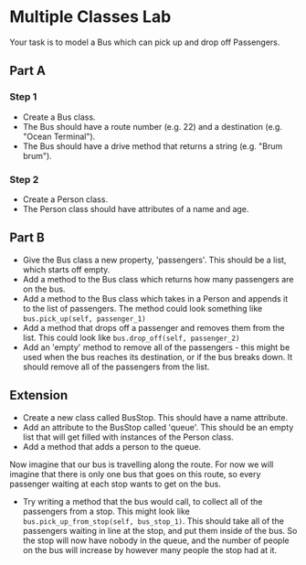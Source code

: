 # Multiple Classes Lab

Your task is to model a Bus which can pick up and drop off Passengers.

## Part A

### Step 1

- Create a Bus class. 
- The Bus should have a route number (e.g. 22) and a destination (e.g. "Ocean Terminal").
- The Bus should have a drive method that returns a string (e.g. "Brum brum").

### Step 2

- Create a Person class.
- The Person class should have attributes of a name and age.

## Part B

- Give the Bus class a new property, 'passengers'. This should be a list, which starts off empty. 
- Add a method to the Bus class which returns how many passengers are on the bus. 
- Add a method to the Bus class which takes in a Person and appends it to the list of passengers. The method could look something like `bus.pick_up(self, passenger_1)` 
- Add a method that drops off a passenger and removes them from the list. This could look like `bus.drop_off(self, passenger_2)`
- Add an 'empty' method to remove all of the passengers - this might be used when the bus reaches its destination, or if the bus breaks down. It should remove all of the passengers from the list.

## Extension

- Create a new class called BusStop. This should have a name attribute.
- Add an attribute to the BusStop called 'queue'. This should be an empty list that will get filled with instances of the Person class.
- Add a method that adds a person to the queue.

Now imagine that our bus is travelling along the route. For now we will imagine that there is only one bus that goes on this route, so every passenger waiting at each stop wants to get on the bus. 

- Try writing a method that the bus would call, to collect all of the passengers from a stop. This might look like `bus.pick_up_from_stop(self, bus_stop_1)`. This should take all of the passengers waiting in line at the stop, and put them inside of the bus. So the stop will now have nobody in the queue, and the number of people on the bus will increase by however many people the stop had at it.
